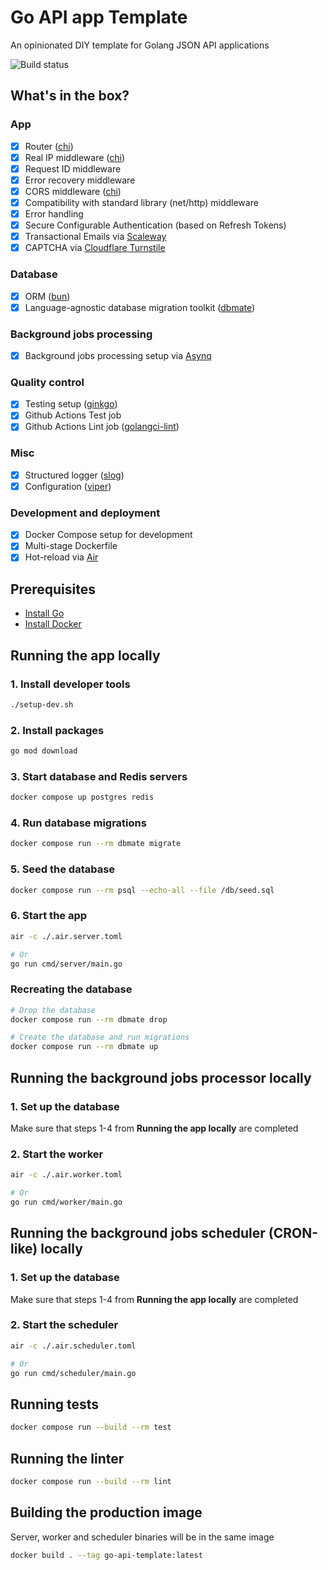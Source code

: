# Go API app Template

An opinionated DIY template for Golang JSON API applications

![Build status](https://github.com/prutya/go-api-template/actions/workflows/main.yml/badge.svg)

## What's in the box?

### App
- [x] Router ([chi](https://github.com/go-chi/chi))
- [x] Real IP middleware ([chi](https://pkg.go.dev/github.com/go-chi/chi/middleware#RealIP))
- [x] Request ID middleware
- [x] Error recovery middleware
- [x] CORS middleware ([chi](https://github.com/go-chi/cors))
- [x] Compatibility with standard library (net/http) middleware
- [x] Error handling
- [x] Secure Configurable Authentication (based on Refresh Tokens)
- [x] Transactional Emails via [Scaleway](https://www.scaleway.com/)
- [x] CAPTCHA via [Cloudflare Turnstile](https://www.cloudflare.com/application-services/products/turnstile/)

### Database
- [x] ORM ([bun](https://github.com/uptrace/bun))
- [x] Language-agnostic database migration toolkit ([dbmate](https://github.com/amacneil/dbmate))

### Background jobs processing
- [x] Background jobs processing setup via [Asynq](https://github.com/hibiken/asynq)

### Quality control
- [x] Testing setup ([ginkgo](https://github.com/onsi/ginkgo))
- [x] Github Actions Test job
- [x] Github Actions Lint job ([golangci-lint](https://github.com/golangci/golangci-lint))

### Misc
- [x] Structured logger ([slog](https://go.dev/blog/slog))
- [x] Configuration ([viper](https://github.com/spf13/viper))

### Development and deployment
- [x] Docker Compose setup for development
- [x] Multi-stage Dockerfile
- [x] Hot-reload via [Air](https://github.com/air-verse/air)

## Prerequisites

- [Install Go](https://go.dev/doc/install)
- [Install Docker](https://docs.docker.com/get-started/)

## Running the app locally

### 1. Install developer tools
```sh
./setup-dev.sh
```

### 2. Install packages

```sh
go mod download
```

### 3. Start database and Redis servers

```sh
docker compose up postgres redis
```

### 4. Run database migrations

```sh
docker compose run --rm dbmate migrate
```

### 5. Seed the database

```sh
docker compose run --rm psql --echo-all --file /db/seed.sql
```

### 6. Start the app

```sh
air -c ./.air.server.toml

# Or
go run cmd/server/main.go
```

### Recreating the database
```sh
# Drop the database
docker compose run --rm dbmate drop

# Create the database and run migrations
docker compose run --rm dbmate up
```

## Running the background jobs processor locally

### 1. Set up the database
Make sure that steps 1-4 from **Running the app locally** are completed

### 2. Start the worker
```sh
air -c ./.air.worker.toml

# Or
go run cmd/worker/main.go
```

## Running the background jobs scheduler (CRON-like) locally

### 1. Set up the database
Make sure that steps 1-4 from **Running the app locally** are completed

### 2. Start the scheduler
```sh
air -c ./.air.scheduler.toml

# Or
go run cmd/scheduler/main.go
```

## Running tests

```sh
docker compose run --build --rm test
```

## Running the linter
```sh
docker compose run --build --rm lint
```

## Building the production image

Server, worker and scheduler binaries will be in the same image

```sh
docker build . --tag go-api-template:latest
```
